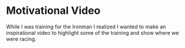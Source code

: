 # Motivational Video 

While I was training for the Ironman I realized I wanted to make an inspirational video to highlight some of the training and show where we were racing. 

